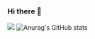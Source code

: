 ### Hi there 👋

<!--
**JK-cs/JK-cs** is a ✨ _special_ ✨ repository because its `README.md` (this file) appears on your GitHub profile.

Here are some ideas to get you started:

- 🔭 I’m currently working on ...
- 🌱 I’m currently learning ...
- 👯 I’m looking to collaborate on ...
- 🤔 I’m looking for help with ...
- 💬 Ask me about ...
- 📫 How to reach me: ...
- 😄 Pronouns: ...
- ⚡ Fun fact: ...
-->

<a href="https://github.com/JK-cs/JK-cs.git" target="_blank"><img src="https://img.shields.io/badge/Nike-111111?style=for-the-badge&logo=Nike&logoColor=111111"/></a>
![Anurag's GitHub stats](https://github-readme-stats.vercel.app/api?username=JK-cs&show_icons=true&theme=radical)